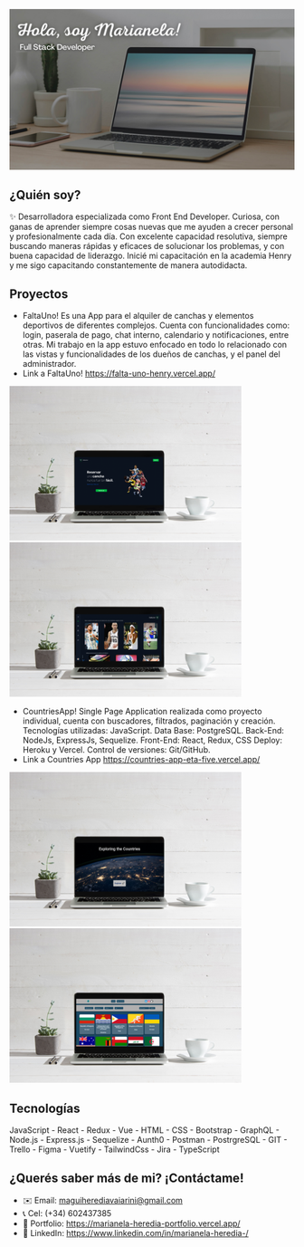 ![image](image.png)

## ¿Quién soy? 
✨ Desarrolladora especializada como Front End Developer. Curiosa, con ganas de aprender siempre cosas nuevas que me ayuden a crecer personal y profesionalmente cada día.
Con excelente capacidad resolutiva, siempre buscando maneras rápidas y eficaces de solucionar los problemas, y con buena capacidad de liderazgo.
Inicié mi capacitación en la academia Henry y me sigo capacitando constantemente de manera autodidacta.

## Proyectos
* FaltaUno! Es una App para el alquiler de canchas y elementos deportivos de diferentes complejos. Cuenta con funcionalidades como: login, paserala de pago, chat interno, calendario y notificaciones, entre otras. Mi trabajo en la app estuvo enfocado en todo lo relacionado con las vistas y funcionalidades de los dueños de canchas, y el panel del administrador.
* Link a FaltaUno! https://falta-uno-henry.vercel.app/
<div display='flex' flex-direction='row' margin-bottom='30px'> 
<img src='./imageFaltaUno.jpeg' width='410px' />
<img src='./image1.jpeg' width='410px' />
</div>

* CountriesApp! Single Page Application realizada como proyecto individual, cuenta con buscadores, filtrados, paginación y creación. Tecnologías utilizadas:
JavaScript. Data Base: PostgreSQL. Back-End: NodeJs, ExpressJs, Sequelize. Front-End: React, Redux, CSS Deploy: Heroku y Vercel. Control de versiones: Git/GitHub.
* Link a Countries App https://countries-app-eta-five.vercel.app/
<div display='flex' flex-direction='row'> 
<img src='./image0-2.jpeg' width='410px' />
<img src='./countries.png' width='410px' />
</div>

## Tecnologías
JavaScript - React - Redux - Vue - HTML - CSS - Bootstrap - GraphQL - Node.js - Express.js - Sequelize - Aunth0 - Postman - PostrgreSQL - GIT - Trello - Figma - Vuetify - TailwindCss - Jira - TypeScript


## ¿Querés saber más de mi? ¡Contáctame!
* ✉️ Email: maguiherediavaiarini@gmail.com
* 📞 Cel: (+34) 602437385
* 👤 Portfolio: https://marianela-heredia-portfolio.vercel.app/
* 💬 LinkedIn: https://www.linkedin.com/in/marianela-heredia-/


